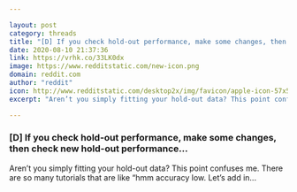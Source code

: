 ```yaml
---

layout: post
category: threads
title: "[D] If you check hold-out performance, make some changes, then check new hold-out performance..."
date: 2020-08-10 21:37:36
link: https://vrhk.co/33LK0dx
image: https://www.redditstatic.com/new-icon.png
domain: reddit.com
author: "reddit"
icon: http://www.redditstatic.com/desktop2x/img/favicon/apple-icon-57x57.png
excerpt: "Aren’t you simply fitting your hold-out data? This point confuses me. There are so many tutorials that are like “hmm accuracy low. Let’s add in..."

---
```


### [D] If you check hold-out performance, make some changes, then check new hold-out performance...

Aren’t you simply fitting your hold-out data? This point confuses me. There are so many tutorials that are like “hmm accuracy low. Let’s add in...
